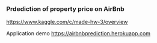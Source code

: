 ### Prdediction of property price on AirBnb
https://www.kaggle.com/c/made-hw-3/overview

Application demo
https://airbnbprediction.herokuapp.com
